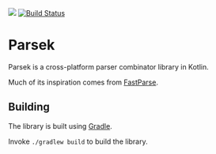 [![](https://jitpack.io/v/cdietze/parsek.svg)](https://jitpack.io/#cdietze/parsek)
[![Build Status](https://travis-ci.org/cdietze/parsek.svg?branch=master)](https://travis-ci.org/cdietze/parsek)

# Parsek

Parsek is a cross-platform parser combinator library in Kotlin.

Much of its inspiration comes from [FastParse](https://github.com/lihaoyi/fastparse).

Building
---

The library is built using [Gradle](https://gradle.org).

Invoke `./gradlew build` to build the library.
